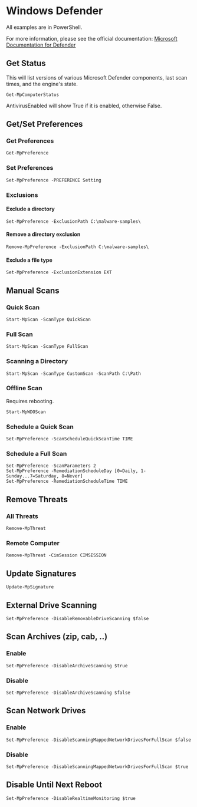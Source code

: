 # Windows Defender
All examples are in PowerShell.

For more information, please see the official documentation:
[Microsoft Documentation for Defender](https://docs.microsoft.com/en-us/powershell/module/defender/?view=windowsserver2019-ps)

## Get Status

This will list versions of various Microsoft Defender components, last scan times, and the engine's state.

```
Get-MpComputerStatus
```

AntivirusEnabled will show True if it is enabled, otherwise False.

## Get/Set Preferences

### Get Preferences
```
Get-MpPreference
```

### Set Preferences
```
Set-MpPreference -PREFERENCE Setting
```

### Exclusions

#### Exclude a directory
```
Set-MpPreference -ExclusionPath C:\malware-samples\
```

#### Remove a directory exclusion
```
Remove-MpPreference -ExclusionPath C:\malware-samples\
```

#### Exclude a file type
```
Set-MpPreference -ExclusionExtension EXT
```


## Manual Scans

### Quick Scan
```
Start-MpScan -ScanType QuickScan
```

### Full Scan
```
Start-MpScan -ScanType FullScan
```

### Scanning a Directory
```
Start-MpScan -ScanType CustomScan -ScanPath C:\Path
```

### Offline Scan
Requires rebooting.
```
Start-MpWDOScan
```

### Schedule a Quick Scan
```
Set-MpPreference -ScanScheduleQuickScanTime TIME
```

### Schedule a Full Scan
```
Set-MpPreference -ScanParameters 2
Set-MpPreference -RemediationScheduleDay [0=Daily, 1-Sunday...7=Saturday, 8=Never]
Set-MpPreference -RemediationScheduleTime TIME
```

## Remove Threats

### All Threats
```
Remove-MpThreat
```

### Remote Computer
```
Remove-MpThreat -CimSession CIMSESSION
```

## Update Signatures
```
Update-MpSignature
```

## External Drive Scanning
```
Set-MpPreference -DisableRemovableDriveScanning $false
```

## Scan Archives (zip, cab, ..)
### Enable
```
Set-MpPreference -DisableArchiveScanning $true
```

### Disable
```
Set-MpPreference -DisableArchiveScanning $false
```

## Scan Network Drives
### Enable
```
Set-MpPreference -DisableScanningMappedNetworkDrivesForFullScan $false
```
### Disable
```
Set-MpPreference -DisableScanningMappedNetworkDrivesForFullScan $true
```

## Disable Until Next Reboot
```
Set-MpPreference -DisableRealtimeMonitoring $true
```

